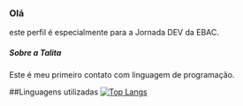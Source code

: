 ### Olá
este perfil é especialmente para a Jornada DEV da EBAC. 

##### Sobre a Talita
Este é meu primeiro contato com linguagem de programação.

##Linguagens utilizadas 
[![Top Langs](https://github-readme-stats.vercel.app/api/top-langs/?username=TalitaPereiraB&Layout=true)](https://github.com/anuraghazra/github-readme-stats)


